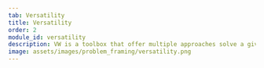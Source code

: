 ```yaml
---
tab: Versatility
title: Versatility
order: 2
module_id: versatility
description: VW is a toolbox that offer multiple approaches solve a given problem. From supervised and reinforcement learning, to batch training or online learning. The versatility offered allows you to focus on framing the problem and not on fitting in into the limitations of the tool.
image: assets/images/problem_framing/versatility.png
---
```

